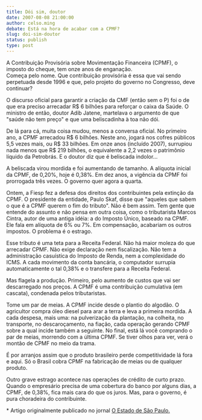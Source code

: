 ```yaml
---
title: Dói sim, doutor
date: 2007-08-08 21:00:00
author: celso.ming
debate: Está na hora de acabar com a CPMF?
slug: doi-sim-doutor
status: publish 
type: post
---
```


  
A Contribuição Provisória sobre Movimentação Financeira (CPMF), o imposto do cheque, tem onze anos de enganação.   
Começa pelo nome. Que contribuição provisória é essa que vai sendo perpetuada desde 1996 e que, pelo projeto do governo no Congresso, deve continuar?


O discurso oficial para garantir a criação da CMF (então sem o P) foi o de que era preciso arrecadar R$ 6 bilhões para reforçar o caixa da Saúde. O ministro de então, doutor Adib Jatene, martelava o argumento de que "saúde não tem preço" e que uma beliscadinha à toa não dói.


De lá para cá, muita coisa mudou, menos a conversa oficial. No primeiro ano, a CPMF arrecadou R$ 6 bilhões. Neste ano, jogará nos cofres públicos 5,5 vezes mais, ou R$ 33 bilhões. Em onze anos (incluído 2007), surrupiou nada menos que R$ 219 bilhões, o equivalente a 2,2 vezes o patrimônio líquido da Petrobrás. E o doutor diz que é beliscada indolor...


  
A beliscada virou mordida e foi aumentando de tamanho. A alíquota inicial da CPMF, de 0,20%, hoje é 0,38%. Em dez anos, a vigência da CPMF foi prorrogada três vezes. O governo quer agora a quarta.


Ontem, a Fiesp fez a defesa dos direitos dos contribuintes pela extinção da CPMF. O presidente da entidade, Paulo Skaf, disse que "aqueles que sabem o que é a CPMF querem o fim do tributo". Não é bem assim. Tem gente que entende do assunto e não pensa em outra coisa, como o tributarista Marcos Cintra, autor de uma antiga idéia: a do Imposto Único, baseado na CPMF. Ele fala em alíquota de 6% ou 7%. Em compensação, acabariam os outros impostos. O problema é o estrago. 


Esse tributo é uma teta para a Receita Federal. Não há maior moleza do que arrecadar CPMF. Não exige declaração nem fiscalização. Não tem a administração casuística do Imposto de Renda, nem a complexidade do ICMS. A cada movimento da conta bancária, o computador surrupia automaticamente o tal 0,38% e o transfere para a Receita Federal.


Mas flagela a produção. Primeiro, pelo aumento de custos que vai ser descarregado nos preços. A CPMF é uma contribuição cumulativa (em cascata), condenada pelos tributaristas.


Tome um par de meias. A CPMF incide desde o plantio do algodão. O agricultor compra óleo diesel para arar a terra e leva a primeira mordida. A cada despesa, mais uma: na pulverização da plantação, na colheita, no transporte, no descaroçamento, na fiação, cada operação gerando CPMF sobre a qual incide também a seguinte. No final, está lá você comprando o par de meias, morrendo com a última CPMF. Se tiver olhos para ver, verá o montão de CPMF no meio da trama.


É por arranjos assim que o produto brasileiro perde competitividade lá fora e aqui. Só o Brasil cobra CPMF na fabricação de meias ou de qualquer produto.


Outro grave estrago acontece nas operações de crédito de curto prazo. Quando o empresário precisa de uma cobertura do banco por alguns dias, a CPMF, de 0,38%, fica mais cara do que os juros. Mas, para o governo, é pura choradeira do contribuinte. 


\* Artigo originalmente publicado no jornal [O Estado de São Paulo.](http://www.estadao.com.br)


